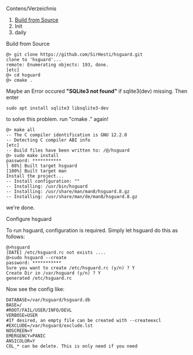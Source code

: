 
Contens/Verzeichnis

1. [Build from Source](#BUILD)
1. Init
1. daily

<a name="BUILD">Build from Source</a>

```
@> git clone https://github.com/SirHesti/hsguard.git
clone to 'hsguard'...
remote: Enumerating objects: 193, done.
[etc]
@> cd hsguard
@> cmake .
```

Maybe an Error occured __"SQLite3 not found"__ if sqlite3(dev) missing. Then enter
```
sudo apt install sqlite3 libsqlite3-dev
```
to solve this problem. run "cmake ." again!


```
@> make all
-- The C compiler identification is GNU 12.2.0
-- Detecting C compiler ABI info
[etc]
-- Build files have been written to: /@/hsguard
@> sudo make install
password: ***********
[ 88%] Built target hsguard
[100%] Built target man
Install the project...
-- Install configuration: ""
-- Installing: /usr/bin/hsguard
-- Installing: /usr/share/man/man8/hsguard.8.gz
-- Installing: /usr/share/man/de/man8/hsguard.8.gz
```
we're done.

<a name="CONFIG">Configure hsguard</a>

To run hsguard, configuration is required. Simply let hsguard do this as follows:

```
@>hsguard
[DATE] /etc/hsguard.rc not exists ....
@>sudo hsguard --create
password: ***********
Sure you want to create /etc/hsguard.rc (y/n) ? Y
Create Dir in /var/hsguard (y/n) ? Y
generated /etc/hsguard.rc
```

Now see the config like:

```
DATABASE=/var/hsguard/hsguard.db
BASE=/
#ROOT/FAIL/USER/INFO/DEVL
VERBOSE=USER
#If desired, an empty file can be created with --createexcl
#EXCLUDE=/var/hsguard/exclude.lst
NOSCREEN=Y
EMERGENCY=PANIC
ANSICOLOR=Y
COL_* can be delete. This is only need if you need 
```







